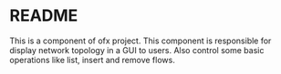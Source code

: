 # README

This is a component of ofx project. This component is responsible for display
network topology in a GUI to users. Also control some basic operations like
list, insert and remove flows.
